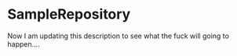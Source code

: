 # SampleRepository
Now I am updating this description to see what the fuck will going to happen....
